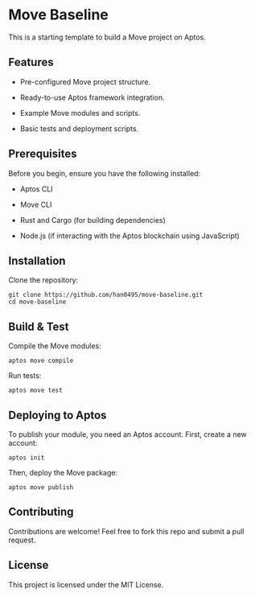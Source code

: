 
# Move Baseline

This is a starting template to build a Move project on Aptos.

## Features

-   Pre-configured Move project structure.
    
-   Ready-to-use Aptos framework integration.
    
-   Example Move modules and scripts.
    
-   Basic tests and deployment scripts.
    

## Prerequisites

Before you begin, ensure you have the following installed:

-   Aptos CLI
    
-   Move CLI
    
-   Rust and Cargo (for building dependencies)
    
-   Node.js (if interacting with the Aptos blockchain using JavaScript)
    

## Installation

Clone the repository:

```
git clone https://github.com/han0495/move-baseline.git
cd move-baseline
```

## Build & Test

Compile the Move modules:

```
aptos move compile
```

Run tests:

```
aptos move test
```

## Deploying to Aptos

To publish your module, you need an Aptos account. First, create a new account:

```
aptos init
```

Then, deploy the Move package:

```
aptos move publish
```

## Contributing

Contributions are welcome! Feel free to fork this repo and submit a pull request.

## License

This project is licensed under the MIT License.
